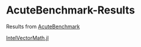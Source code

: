 # AcuteBenchmark-Results
 Results from [AcuteBenchmark](https://github.com/aminya/AcuteBenchmark.jl)

 [IntelVectorMath.jl](https://github.com/JuliaMath/IntelVectorMath.jl)
